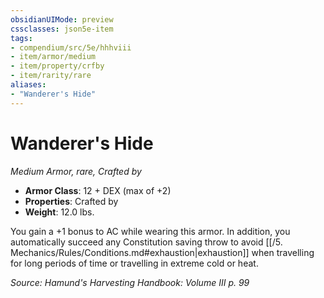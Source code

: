 ```yaml
---
obsidianUIMode: preview
cssclasses: json5e-item
tags:
- compendium/src/5e/hhhviii
- item/armor/medium
- item/property/crfby
- item/rarity/rare
aliases: 
- "Wanderer's Hide"
---
```

# Wanderer's Hide
*Medium Armor, rare, Crafted by*  

- **Armor Class**: 12 + DEX (max of +2)
- **Properties**: Crafted by
- **Weight**: 12.0 lbs.

You gain a +1 bonus to AC while wearing this armor. In addition, you automatically succeed any Constitution saving throw to avoid [[/5. Mechanics/Rules/Conditions.md#exhaustion\|exhaustion]] when travelling for long periods of time or travelling in extreme cold or heat.

*Source: Hamund's Harvesting Handbook: Volume III p. 99*